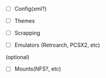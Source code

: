 - [ ] Config(xml?)
- [ ] Themes
- [ ] Scrapping
- [ ] Emulators (Retroarch, PCSX2, etc)


(optional)
- [ ] Mounts(NFS?, etc) 
